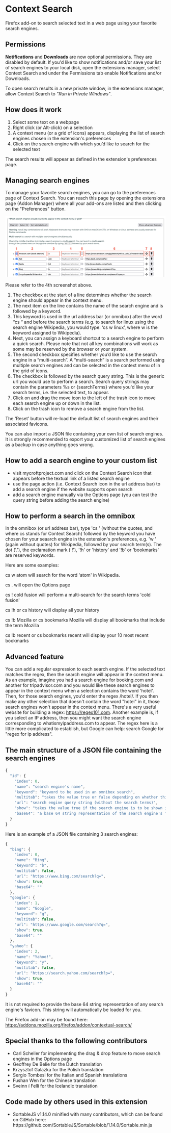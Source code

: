 # Context Search

Firefox add-on to search selected text in a web page using your favorite search engines.

## Permissions

<b>Notifications</b> and <b>Downloads</b> are now optional permissions. They are disabled by default. If you'd like to show notifications and/or save your list of search engines to your local disk, open the extensions manager, select Context Search and under the Permissions tab enable Notifications and/or Downloads.

To open search results in a new private window, in the extensions manager, allow Context Search to <em>"Run in Private Windows"</em>.

## How does it work

<ol>
<li>Select some text on a webpage</li>
<li>Right click (or Alt-click) on a selection</li>
<li>A context menu (or a grid of icons) appears, displaying the list of search engines chosen in the extension's preferences</li>
<li>Click on the search engine with which you’d like to search for the selected text</li>
</ol>

The search results will appear as defined in the extension's preferences page.

## Managing search engines

To manage your favorite search engines, you can go to the preferences page of Context Search. You can reach this page by opening the extensions page (Addon Manager) where all your add-ons are listed and then clicking on the "Preferences" button.

![How to define a search engine](images/searchEngineDescription.png)

Please refer to the 4th screenshot above.

<ol>
<li>The checkbox at the start of a line determines whether the search engine should appear in the context menu.</li>
<li>The next item on the line contains the name of the search engine and is followed by a keyword.</li>
<li>This keyword is used in the url address bar (or omnibox) after the word “cs “ and before the search terms (e.g. to search for linux using the search engine Wikipedia, you would type: ‘cs w linux’, where w is the keyword assigned to Wikipedia).</li>
<li>Next, you can assign a keyboard shortcut to a search engine to perform a quick search. Please note that not all key combinations will work as some may be reserved by the browser or your system.</li>
<li>The second checkbox specifies whether you’d like to use the search engine in a “multi-search”. A “multi-search” is a search performed using multiple search engines and can be selected in the context menu of in the grid of icons.</li>
<li>The checkbox is followed by the search query string. This is the generic url you would use to perform a search. Search query strings may contain the parameters %s or {searchTerms} where you'd like your search terms, i.e. the selected text, to appear.</li>
<li>Click on and drag the move icon to the left of the trash icon to move each search engine up or down in the list.</li>
<li>Click on the trash icon to remove a search engine from the list.</li>
</ol>

The 'Reset' button will re-load the default list of search engines and their associated favicons.

You can also import a JSON file containing your own list of search engines. It is strongly recommended to export your customized list of search engines as a backup in case anything goes wrong.

## How to add a search engine to your custom list

* visit mycroftproject.com and click on the Context Search icon that appears before the textual link of a listed search engine
* use the page action (i.e. Context Search icon in the url address bar) to add a search engine if the website supports open search
* add a search engine manually via the Options page (you can test the query string before adding the search engine)

## How to perform a search in the omnibox

In the omnibox (or url address bar), type 'cs ' (without the quotes, and where cs stands for Context Search) followed by the keyword you have chosen for your seaarch engine in the extension's preferences, e.g. 'w ' (again without quotes) for Wikipedia, followed by your search term(s). The dot ('.'), the exclamation mark ('!'), '!h' or 'history' and '!b' or 'bookmarks' are reserved keywords.

Here are some examples:

cs w atom
will search for the word 'atom' in Wikipedia.

cs .
will open the Options page

cs ! cold fusion
will perform a multi-search for the search terms 'cold fusion'

cs !h or cs history
will display all your history

cs !b Mozilla or cs bookmarks Mozilla
will display all bookmarks that include the term Mozilla

cs !b recent or cs bookmarks recent
will display your 10 most recent bookmarks

## Advanced feature

You can add a regular expression to each search engine. If the selected text matches the regex, then the search engine will appear in the context menu. As an example, imagine you had a search engine for booking.com and another for tripadvisor.com and you would like these search engines to appear in the context menu when a selection contains the word 'hotel'. Then, for those search engines, you'd enter the regex /hotel/. If you then make any other selection that doesn't contain the word "hotel" in it, those search engines won't appear in the context menu. There's a very useful website for building a regex: https://regex101.com. Another example is, if you select an IP address, then you might want the search engine corresponding to whatismyipaddress.com to appear. The regex here is a little more complicated to establish, but Google can help: search Google for "regex for ip address".

## The main structure of a JSON file containing the search engines

```javascript
{
  "id": {
    "index": 0,
    "name": "search engine's name",
    "keyword": "keyword to be used in an omnibox search",
    "multitab": "takes the value true or false depending on whether this search engine should be included in a multi-search or not",
    "url": "search engine query string (without the search terms)",
    "show": "takes the value true if the search engine is to be shown in the context menu or false if not",
    "base64": "a base 64 string representation of the search engine's favicon" 
  }
}
```

Here is an example of a JSON file containing 3 search engines:

```javascript
{
  "bing": {
    "index": 0,
    "name": "Bing",
    "keyword": "b",
    "multitab": false,
    "url": "https://www.bing.com/search?q=",
    "show": true,
    "base64": ""
  },
  "google": {
    "index": 1,
    "name": "Google",
    "keyword": "g",
    "multitab": false,
    "url": "https://www.google.com/search?q=",
    "show": true,
    "base64": ""
  },
  "yahoo": {
    "index": 2,
    "name": "Yahoo!",
    "keyword": "y",
    "multitab": false,
    "url": "https://search.yahoo.com/search?p=",
    "show": true,
    "base64": ""
  }  
}
```

It is not required to provide the base 64 string representation of any search engine's favicon. This string will automatically be loaded for you.

The Firefox add-on may be found here:
https://addons.mozilla.org/firefox/addon/contextual-search/

## Special thanks to the following contributors

<ul>
<li>Carl Scheller for implementing the drag & drop feature to move search engines in the Options page</li>
<li>Geoffrey De Belie for the Dutch translation</li>
<li>Krzysztof Galazka for the Polish translation</li>
<li>Sergio Tombesi for the Italian and Spanish translations</li>
<li>Fushan Wen for the Chinese translation</li>
<li>Sveinn í Felli for the Icelandic translation</li>
</ul>

## Code made by others used in this extension

<ul>
<li>SortableJS v1.14.0 minified with many contributors, which can be found on GitHub here: https://github.com/SortableJS/Sortable/blob/1.14.0/Sortable.min.js</li>
</ul>
